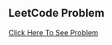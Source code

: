 ## LeetCode Problem

<a href="https://leetcode.com/problems/two-sum/description/">Click Here To See Problem</a>
